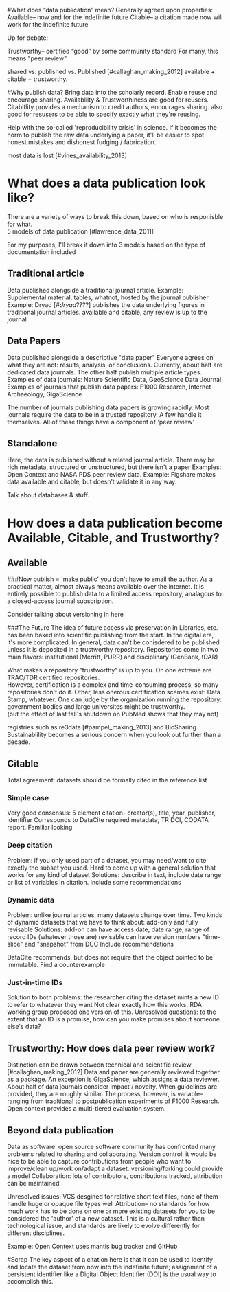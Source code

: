 
#What does “data publication” mean?
Generally agreed upon properties:
Available– now and for the indefinite future
Citable– a citation made now will work for the indefinite future

Up for debate:

Trustworthy– certified “good” by some community standard
For many, this means "peer review"

shared vs. published vs. Published [#callaghan_making_2012]
available + citable + trustworthy.


#Why publish data?
Bring data into the scholarly record.
Enable reuse and encourage sharing.
Availablilty & Trustworthiness are good for reusers.
Citabitlity provides a mechanism to credit authors, encourages sharing.
also good for resusers to be able to specify exactly what they're reusing.

Help with the so-called 'reproducibility crisis' in science.
If it becomes the norm to publish the raw data underlying a paper, it'll be easier to spot honest mistakes and dishonest fudging / fabrication.

most data is lost [#vines_availability_2013]

# What does a data publication look like?

There are a variety of ways to break this down, based on who is responisble for what.  
5 models of data publication [#lawrence_data_2011]

For my purposes, I'll break it down into 3 models based on the type of documentation included

## Traditional article
Data published alongside a traditional journal article.
Example: Supplemental material, tables, whatnot, hosted by the journal publisher
Example: Dryad [#_dryad_????] publishes the data underlying figures in traditional journal articles.  available and citable, any review is up to the journal

## Data Papers
Data published alongside a descriptive "data paper"
Everyone agrees on what they are not: results, analysis, or conclusions.
Currently, about half are dedicated data journals.  The other half publish multiple article types.
Examples of data journals: Nature Scientific Data, GeoScience Data Journal
Examples of journals that publish data papers: F1000 Research, Internet Archaeology, GigaScience

The number of journals publishing data papers is growing rapidly.
Most journals require the data to be in a trusted repository.  A few handle it themselves.
All of these things have a component of 'peer review'

## Standalone ##
Here, the data is published without a related journal article.
There may be rich metadata, structured or unstructured, but there isn't a paper
Examples: Open Context and NASA PDS peer review data.
Example: Figshare makes data available and citable, but doesn’t validate it in any way.

Talk about databases & stuff.  


# How does a data publication become Available, Citable, and Trustworthy? #

## Available
###Now
publish = 'make public'
you don't have to email the author.
As a practical matter, almost always means available over the internet.
It is entirely possible to publish data to a limited access repository, analagous to a closed-access journal subscription.

Consider talking about versioning in here

###The Future
The idea of future access via preservation in Libraries, etc. has been baked into scientific publishing from the start.
In the digital era, it's more complicated.
In general, data can't be conisdered to be published unless it is deposited in a trustworthy repository.
Repositories come in two main flavors: institutional (Merritt, PURR) and disciplinary (GenBank, tDAR)

What makes a repository "trustworthy" is up to you.
On one extreme are TRAC/TDR certified repositories.  
However, certification is a complex and time-consuming process, so many repositories don't do it.
Other, less onerous certification scemes exist: Data Stamp, whatever.
One can judge by the organization running the repository: government bodies and large universites might be trustworthy.  
(but the effect of last fall's shutdown on PubMed shows that they may not)

registries such as re3data [#pampel_making_2013] and BioSharing
Sustainablility becomes a serious concern when you look out further than a decade.


## Citable ##
Total agreement: datasets should be formally cited in the reference list

### Simple case
Very good consensus: 5 element citation- creator(s), title, year, publisher, identifier
Corresponds to DataCite required metadata, TR DCI, CODATA report.
Familiar looking

### Deep citation	
Problem: if you only used part of a dataset, you may need/want to cite exactly the subset you used.
Hard to come up with a general solution that works for any kind of dataset
Solutions: describe in text, include date range or list of variables in citation.
Include some recommendations

### Dynamic data
Problem: unlike journal articles, many datasets change over time.
Two kinds of dynamic datasets that we have to think about: add-only and fully revisable
Solutions: add-on can have access date, date range, range of record IDs (whatever those are)
revisable can have version numbers
"time-slice" and "snapshot" from DCC
Include recommendations 

DataCite recommends, but does not require that the object pointed to be immutable.
Find a counterexample

### Just-in-time IDs ###
Solution to both problems: the researcher citing the dataset mints a new ID to refer to whatever they want
Not clear exactly how this works.
RDA working group proposed one version of this.
Unresolved questions: to the extent that an ID is a promise, how can you make promises about someone else's data?


## Trustworthy: How does data peer review work?
Distinction can be drawn between technical and scientific review [#callaghan_making_2012]
Data and paper are generally reviewed together as a package.
An exception is GigaScience, which assigns a data reviewer.
About half of data journals consider impact / novelty.
When guidelines are provided, they are roughly similar.
The process, however, is variable– ranging from traditional to postpublication experiments of F1000 Research.
Open context provides a multi-tiered evaluation system.

## Beyond data publication
Data as software: open source software community has confronted many problems related to sharing and collaborating.
Version control: it would be nice to be able to capture contributions from people who want to improve/clean up/work on/adapt a dataset.  versioning/forking could provide a model
Collaboration: lots of contributors, contributions tracked, attribution can be maintained

Unresolved issues:
VCS desgined for relative short text files, none of them handle huge or opaque file types well
Attribution– no standards for how much work has to be done on one or more existing datasets for you to be considered the 'author' of a new dataset.  This is a cultural rather than technological issue, and standards are likely to evolve differently for different disciplines.

Example: Open Context uses mantis bug tracker and GitHub

#Scrap
The key aspect of a citation here is that it can be used to identify and locate the dataset from now into the indefinite future; assignment of a persistent identifier like a Digital Object Identifier (DOI) is the usual way to accomplish this.

